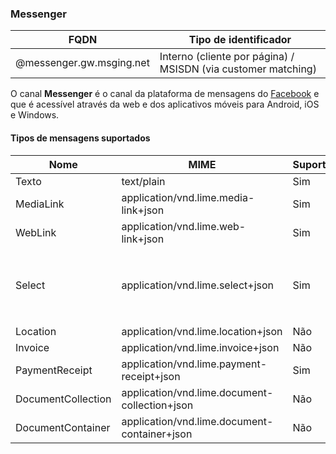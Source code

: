 ### Messenger
| FQDN                     | Tipo de identificador                                         | 
|--------------------------|---------------------------------------------------------------|
| @messenger.gw.msging.net | Interno (cliente por página) / MSISDN (via customer matching) |

O canal **Messenger** é o canal da plataforma de mensagens do [Facebook](https://www.messenger.com/) e que é acessível através da web e dos aplicativos móveis para Android, iOS e Windows.

#### Tipos de mensagens suportados

| Nome               | MIME                                  | Suporte   | Observação                                                   |
|--------------------|---------------------------------------|-----------|--------------------------------------------------------------|
| Texto              | text/plain                            | Sim       |                                                              |
| MediaLink          | application/vnd.lime.media-link+json  | Sim       |                                                              |
| WebLink            | application/vnd.lime.web-link+json    | Sim       |                                                              |
| Select             | application/vnd.lime.select+json      | Sim       | Com botões ou quick reply, dependendo do valor de `scope`    |
| Location           | application/vnd.lime.location+json    | Não       |                                                              |
| Invoice            | application/vnd.lime.invoice+json             | Não     |                                          |
| PaymentReceipt     | application/vnd.lime.payment-receipt+json     | Sim     |                                          |
| DocumentCollection | application/vnd.lime.document-collection+json | Não     | *Suporte em breve                        |
| DocumentContainer  | application/vnd.lime.document-container+json  | Não     | *Suporte em breve                        |
